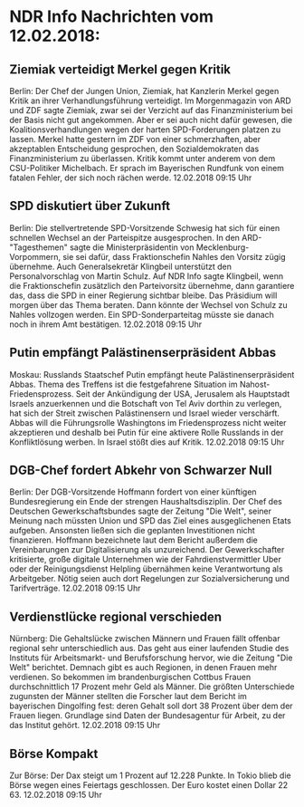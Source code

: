 # NDR Info Nachrichten vom 12.02.2018:


## Ziemiak verteidigt Merkel gegen Kritik
Berlin: Der Chef der Jungen Union, Ziemiak, hat Kanzlerin Merkel gegen Kritik an ihrer Verhandlungsführung verteidigt. Im Morgenmagazin von ARD und ZDF sagte Ziemiak, zwar sei der Verzicht auf das Finanzministerium bei der Basis nicht gut angekommen. Aber er sei auch nicht dafür gewesen, die Koalitionsverhandlungen wegen der harten SPD-Forderungen platzen zu lassen. Merkel hatte gestern im ZDF von einer schmerzhaften, aber akzeptablen Entscheidung gesprochen, den Sozialdemokraten das Finanzministerium zu überlassen. Kritik kommt unter anderem von dem CSU-Politiker Michelbach. Er sprach im Bayerischen Rundfunk von einem fatalen Fehler, der sich noch rächen werde. 12.02.2018 09:15 Uhr 

## SPD diskutiert über Zukunft
Berlin: Die stellvertretende SPD-Vorsitzende Schwesig hat sich für einen schnellen Wechsel an der Parteispitze ausgesprochen. In den ARD-"Tagesthemen" sagte die Ministerpräsidentin von Mecklenburg-Vorpommern, sie sei dafür, dass Fraktionschefin Nahles den Vorsitz zügig übernehme. Auch Generalsekretär Klingbeil unterstützt den Personalvorschlag von Martin Schulz. Auf NDR Info sagte Klingbeil, wenn die Fraktionschefin zusätzlich den Parteivorsitz übernehme, dann garantiere das, dass die SPD in einer Regierung sichtbar bleibe. Das Präsidium will morgen über das Thema beraten. Dann könnte der Wechsel von Schulz zu Nahles vollzogen werden. Ein SPD-Sonderparteitag müsste sie danach noch in ihrem Amt bestätigen. 12.02.2018 09:15 Uhr 

## Putin empfängt Palästinenserpräsident Abbas
Moskau: 			Russlands Staatschef Putin empfängt heute Palästinenserpräsident Abbas. Thema des Treffens ist die festgefahrene Situation im Nahost-Friedensprozess. Seit der Ankündigung der USA, Jerusalem als Hauptstadt Israels anzuerkennen und die Botschaft von Tel Aviv dorthin zu verlegen, hat sich der Streit zwischen Palästinensern und Israel wieder verschärft. Abbas will die Führungsrolle Washingtons im Friedensprozess nicht weiter akzeptieren und deshalb bei Putin für eine aktivere Rolle Russlands in der Konfliktlösung werben. In Israel stößt dies auf Kritik. 12.02.2018 09:15 Uhr 

## DGB-Chef fordert Abkehr von Schwarzer Null
Berlin: Der DGB-Vorsitzende Hoffmann fordert von einer künftigen Bundesregierung ein Ende der strengen Haushaltsdisziplin. Der Chef des Deutschen Gewerkschaftsbundes sagte der Zeitung "Die Welt", seiner Meinung nach müssten Union und SPD das Ziel eines ausgeglichenen Etats aufgeben. Ansonsten ließen sich die geplanten Investitionen nicht finanzieren. Hoffmann bezeichnete laut dem Bericht außerdem die Vereinbarungen zur Digitalisierung als unzureichend. Der Gewerkschafter kritisierte, große digitale Unternehmen wie der Fahrdienstvermittler Uber oder der Reinigungsdienst Helpling übernähmen keine Verantwortung als Arbeitgeber. Nötig seien auch dort Regelungen zur Sozialversicherung und Tarifverträge. 12.02.2018 09:15 Uhr 

## Verdienstlücke regional verschieden
Nürnberg: Die Gehaltslücke zwischen Männern und Frauen fällt offenbar regional sehr unterschiedlich aus. Das geht aus einer laufenden Studie des Instituts für Arbeitsmarkt- und Berufsforschung hervor, wie die Zeitung "Die Welt" berichtet. Demnach gibt es auch Regionen, in denen Frauen mehr verdienen. So bekommen im brandenburgischen Cottbus Frauen durchschnittlich 17 Prozent mehr Geld als Männer. Die größten Unterschiede zugunsten der Männer stellten die Forscher laut dem Bericht im bayerischen Dingolfing fest: deren Gehalt soll dort 38 Prozent über dem der Frauen liegen. Grundlage sind Daten der Bundesagentur für Arbeit, zu der das Institut gehört. 12.02.2018 09:15 Uhr 

## Börse Kompakt
Zur Börse: Der Dax steigt um 1 Prozent auf 12.228 Punkte. In Tokio blieb die Börse wegen eines Feiertags geschlossen. Der Euro kostet einen Dollar 22 63. 12.02.2018 09:15 Uhr 
